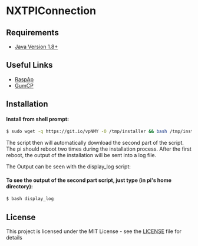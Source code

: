 # NXTPIConnection

## Requirements
* [Java Version 1.8+](https://java.com/en/download/)

## Useful Links
* [RaspAp](https://github.com/billz/raspap-webgui)
* [GumCP](https://github.com/gumslone/GumCP)

## Installation

#### Install from shell prompt:
```sh
$ sudo wget -q https://git.io/vpNMY -O /tmp/installer && bash /tmp/installer
```

The script then will automatically download the second part of the script.
The pi should reboot two times during the installation process.
After the first reboot, the output of the installation will be sent into a log file.

The Output can be seen with the display_log script:

#### To see the output of the second part script, just type (in pi's home directory):
```sh
$ bash display_log
```

## License

This project is licensed under the MIT License - see the [LICENSE](LICENSE) file for details
